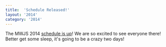```yaml
---
title:  'Schedule Released!'
layout: '2014'
category: '2014'
---
```

The MWJS 2014 [schedule is up](/2014/schedule)! We are so excited to see everyone there! Better get some sleep, it's going to be a crazy two days!
